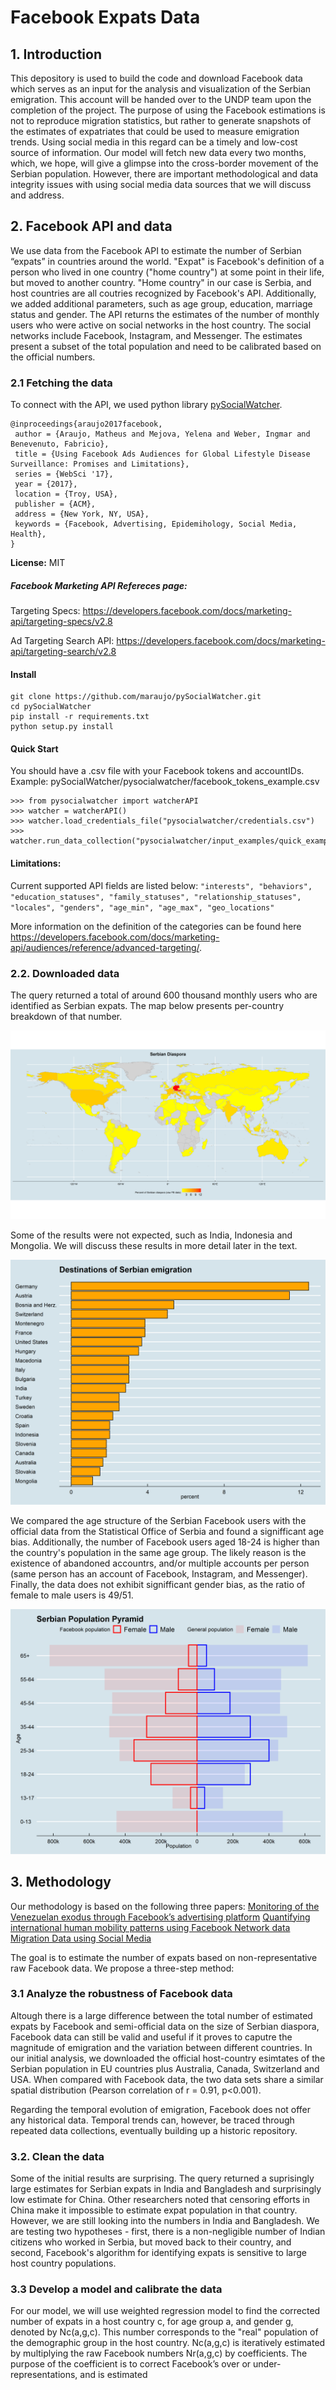 # Facebook Expats Data

## 1. Introduction
This depository is used to build the code and download Facebook data which serves as an input for the analysis and visualization of the Serbian emigration. This account will be handed over to the UNDP team upon the completion of the project. The purpose of using the Facebook estimations is not to reproduce migration statistics, but rather to generate snapshots of the estimates of expatriates that could be used to measure emigration trends. Using social media in this regard can be a timely and low-cost source of information.  Our model will fetch new data every two months, which, we hope, will give a glimpse into the cross-border movement of the Serbian population. However, there are important methodological and data integrity issues with using social media data sources that we will discuss and address.  

## 2. Facebook API and data

We use data from the Facebook API to estimate the number of Serbian “expats” in countries around the world. "Expat" is Facebook's definition of a person who lived in one country ("home country") at some point in their life, but moved to another country. "Home country" in our case is Serbia, and host countries are all coutries recognized by Facebook's API. Additionally, we added additional parameters, such as age group, education, marriage status and gender. The API returns the estimates of the number of monthly users who were active on social networks in the host country. The social networks include Facebook, Instagram, and Messenger. The estimates present a subset of the total population and need to be calibrated based on the official numbers. 


### 2.1 Fetching the data

To connect with the API, we used python library [pySocialWatcher](https://github.com/maraujo/pySocialWatcher/blob/master/README.md).

```
@inproceedings{araujo2017facebook,
 author = {Araujo, Matheus and Mejova, Yelena and Weber, Ingmar and Benevenuto, Fabricio},
 title = {Using Facebook Ads Audiences for Global Lifestyle Disease Surveillance: Promises and Limitations},
 series = {WebSci '17},
 year = {2017},
 location = {Troy, USA},
 publisher = {ACM},
 address = {New York, NY, USA},
 keywords = {Facebook, Advertising, Epidemihology, Social Media, Health},
} 
```
**License:** MIT


##### Facebook Marketing API Refereces page:
Targeting Specs: https://developers.facebook.com/docs/marketing-api/targeting-specs/v2.8

Ad Targeting Search API: https://developers.facebook.com/docs/marketing-api/targeting-search/v2.8

#### Install
    git clone https://github.com/maraujo/pySocialWatcher.git
    cd pySocialWatcher
    pip install -r requirements.txt
    python setup.py install
    
#### Quick Start
You should have a .csv file with your Facebook tokens and accountIDs.
Example: pySocialWatcher/pysocialwatcher/facebook_tokens_example.csv
  
    >>> from pysocialwatcher import watcherAPI 
    >>> watcher = watcherAPI() 
    >>> watcher.load_credentials_file("pysocialwatcher/credentials.csv")
    >>> watcher.run_data_collection("pysocialwatcher/input_examples/quick_example.json")


#### Limitations:
Current supported API fields are listed below:
    ```
    "interests",
    "behaviors",
    "education_statuses",
    "family_statuses",
    "relationship_statuses",
    "locales",
    "genders",
    "age_min",
    "age_max",
    "geo_locations"
    ```

More information on the definition of the categories can be found here https://developers.facebook.com/docs/marketing-api/audiences/reference/advanced-targeting/.


### 2.2. Downloaded data

The query returned a total of around 600 thousand monthly users who are identified as Serbian expats. The map below presents per-country breakdown of that number.

![Map](data/Map.png)


Some of the results were not expected, such as India, Indonesia and Mongolia. We will discuss these results in more detail later in the text.

![Rank](data/rank.png)


We compared the age structure of the Serbian Facebook users with the official data from the Statistical Office of Serbia and found a signifficant age bias. Additionally, the number of Facebook users aged 18-24 is higher than the country's population in the same age group. The likely reason is the existence of abandoned accountrs, and/or multiple accounts per person (same person has an account of Facebook, Instagram, and Messenger). Finally, the data does not exhibit signifficant gender bias, as the ratio of female to male users is 49/51.

![Pyramid](data/Structure.png)


## 3. Methodology

Our methodology is based on the following three papers:
[Monitoring of the Venezuelan exodus through
Facebook’s advertising platform](https://journals.plos.org/plosone/article?id=10.1371/journal.pone.0229175)
[Quantifying international human mobility
patterns using Facebook Network data](https://journals.plos.org/plosone/article?id=10.1371/journal.pone.0224134)
[Migration Data using Social Media](https://ec.europa.eu/jrc/en/publication/migration-data-using-social-media-european-perspective)

The goal is to estimate the number of expats based on non-representative raw Facebook data. We propose a three-step method:

### 3.1 Analyze the robustness of Facebook data

Altough there is a large difference between the total number of estimated expats by Facebook and semi-official data on the size of Serbian diaspora, Facebook data can still be valid and useful if it proves to caputre the magnitude of emigration and the variation between different countries. In our initial analysis, we downloaded the official host-country esimtates of the Serbian population in EU countries plus Australia, Canada, Switzerland and USA. When compared with Facebook data, the two data sets share a similar spatial distribution (Pearson correlation of r = 0.91, p<0.001).

Regarding the temporal evolution of emigration, Facebook does not offer any historical data. Temporal trends can, however, be traced through repeated data collections, eventually building up a historic repository. 

### 3.2. Clean the data

Some of the initial results are surprising. The query returned a suprisingly large estimates for Serbian expats in India and Bangladesh and surprisingly low estimate for China. Other researchers noted that censoring efforts in China make it impossible to estimate expat population in that country. However, we are still looking into the numbers in India and Bangladesh. We are testing two hypotheses - first, there is a non-negligible number of Indian citizens who worked in Serbia, but moved back to their country, and second, Facebook's algorithm for identifying expats is sensitive to large host country populations.  

### 3.3 Develop a model and calibrate the data

For our model, we will use weighted regression model to find the corrected number of expats in a host country c, for age group a, and gender g, denoted by Nc(a,g,c). This number  corresponds to the "real" population of the demographic group in the host country. Nc(a,g,c) is iteratively estimated by multiplying the raw Facebook numbers Nr(a,g,c) by coefficients. The purpose of the coefficient is to correct Facebook’s over or under-representations, and is estimated

